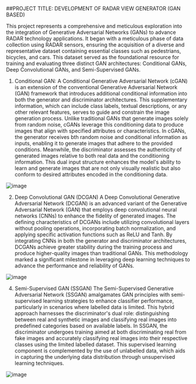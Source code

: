 ##PROJECT TITLE: DEVELOPMENT OF RADAR VIEW GENERATOR (GAN BASED)

This project represents a comprehensive and meticulous exploration into the integration of Generative Adversarial Networks (GANs) to advance RADAR technology applications. It began with a meticulous phase of data collection using RADAR sensors, ensuring the acquisition of a diverse and representative dataset containing essential classes such as pedestrians, bicycles, and cars. This dataset served as the foundational resource for training and evaluating three distinct GAN architectures: Conditional GANs, Deep Convolutional GANs, and Semi-Supervised GANs.

1) Conditional GAN: 
A Conditional Generative Adversarial Network (cGAN) is an extension of the conventional Generative Adversarial Network (GAN) framework that introduces additional conditional information into both the generator and discriminator architectures. This supplementary information, which can include class labels, textual descriptions, or any other relevant features, serves to guide and constrain the image generation process. Unlike traditional GANs that generate images solely from random noise, cGANs leverage this conditioning data to produce images that align with specified attributes or characteristics.
In cGANs, the generator receives bth random noise and conditional information as inputs, enabling it to generate images that adhere to the provided conditions. Meanwhile, the discriminator assesses the authenticity of generated images relative to both real data and the conditioning information. This dual input structure enhances the model's ability to learn and generate images that are not only visually realistic but also conform to desired attributes encoded in the conditioning data.

![image](https://github.com/user-attachments/assets/7bdcb739-bac3-4d26-9dd8-0c6829e3213e)


2) Deep Convolutional GAN (DCGAN)
A Deep Convolutional Generative Adversarial Network (DCGAN) is an advanced variant of the Generative Adversarial Network (GAN) that employs deep convolutional neural networks (CNNs) to enhance the fidelity of generated images. The defining characteristics of DCGANs include utilizing convolutional layers without pooling operations, incorporating batch normalization, and applying specific activation functions such as ReLU and Tanh. By integrating CNNs in both the generator and discriminator architectures, DCGANs achieve greater stability during the training process and produce higher-quality images than traditional GANs. This methodology marked a significant milestone in leveraging deep learning techniques to advance the performance and reliability of GANs.

![image](https://github.com/user-attachments/assets/10fafb81-f826-4ebd-8c2a-6f97f38897dd)

4) Semi-Supervised GAN (SSGAN)
The Semi-Supervised Generative Adversarial Network (SSGAN) amalgamates GAN principles with semi-supervised learning strategies to enhance classifier performance, particularly in scenarios where labelled data is limited. This hybrid approach harnesses the discriminator's dual role: distinguishing between real and synthetic images and classifying real images into predefined categories based on available labels.
In SSGAN, the discriminator undergoes training aimed at both discriminating real from fake images and accurately classifying real images into their respective classes using the limited labelled dataset. This supervised learning component is complemented by the use of unlabelled data, which aids in capturing the underlying data distribution through unsupervised learning techniques.

![image](https://github.com/user-attachments/assets/296b0732-fbbd-4ddb-a5ff-0696d9ba8fea)


